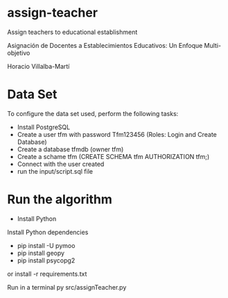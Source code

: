 # assign-teacher
Assign teachers to educational establishment

Asignación de Docentes a Establecimientos Educativos: Un Enfoque Multi-objetivo

Horacio Villalba-Martí

# Data Set
To configure the data set used, perform the following tasks:
  * Install PostgreSQL
  * Create a user tfm with password Tfm123456 (Roles: Login and Create Database)
  * Create a database tfmdb (owner tfm)
  * Create a schame tfm (CREATE SCHEMA tfm AUTHORIZATION tfm;)
  * Connect with the user created
  * run the input/script.sql file

# Run the algorithm

* Install Python

Install Python dependencies

* pip install -U pymoo
* pip install geopy
* pip install psycopg2

or install -r requirements.txt

Run in a terminal
py src/assignTeacher.py

